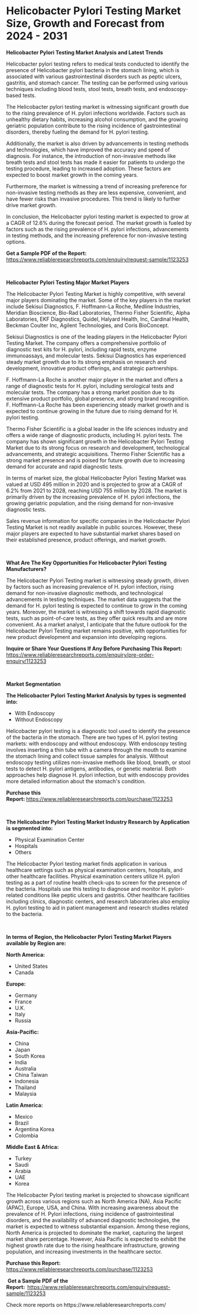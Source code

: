 <p><h1>Helicobacter Pylori Testing Market Size, Growth and Forecast from 2024 - 2031</h1></p><p><strong>Helicobacter Pylori Testing Market Analysis and Latest Trends</strong></p>
<p><p>Helicobacter pylori testing refers to medical tests conducted to identify the presence of Helicobacter pylori bacteria in the stomach lining, which is associated with various gastrointestinal disorders such as peptic ulcers, gastritis, and stomach cancer. The testing can be performed using various techniques including blood tests, stool tests, breath tests, and endoscopy-based tests.</p><p>The Helicobacter pylori testing market is witnessing significant growth due to the rising prevalence of H. pylori infections worldwide. Factors such as unhealthy dietary habits, increasing alcohol consumption, and the growing geriatric population contribute to the rising incidence of gastrointestinal disorders, thereby fueling the demand for H. pylori testing.</p><p>Additionally, the market is also driven by advancements in testing methods and technologies, which have improved the accuracy and speed of diagnosis. For instance, the introduction of non-invasive methods like breath tests and stool tests has made it easier for patients to undergo the testing procedure, leading to increased adoption. These factors are expected to boost market growth in the coming years.</p><p>Furthermore, the market is witnessing a trend of increasing preference for non-invasive testing methods as they are less expensive, convenient, and have fewer risks than invasive procedures. This trend is likely to further drive market growth.</p><p>In conclusion, the Helicobacter pylori testing market is expected to grow at a CAGR of 12.6% during the forecast period. The market growth is fueled by factors such as the rising prevalence of H. pylori infections, advancements in testing methods, and the increasing preference for non-invasive testing options.</p></p>
<p><strong>Get a Sample PDF of the Report:&nbsp;</strong> <a href="https://www.reliableresearchreports.com/enquiry/request-sample/1123253">https://www.reliableresearchreports.com/enquiry/request-sample/1123253</a></p>
<p>&nbsp;</p>
<p><strong>Helicobacter Pylori Testing Major Market Players</strong></p>
<p><p>The Helicobacter Pylori Testing Market is highly competitive, with several major players dominating the market. Some of the key players in the market include Sekisui Diagnostics, F. Hoffmann-La Roche, Medline Industries, Meridian Bioscience, Bio-Rad Laboratories, Thermo Fisher Scientific, Alpha Laboratories, EKF Diagnostics, Quidel, Halyard Health, Inc, Cardinal Health, Beckman Coulter Inc, Agilent Technologies, and Coris BioConcept.</p><p>Sekisui Diagnostics is one of the leading players in the Helicobacter Pylori Testing Market. The company offers a comprehensive portfolio of diagnostic test kits for H. pylori, including rapid tests, enzyme immunoassays, and molecular tests. Sekisui Diagnostics has experienced steady market growth due to its strong emphasis on research and development, innovative product offerings, and strategic partnerships.</p><p>F. Hoffmann-La Roche is another major player in the market and offers a range of diagnostic tests for H. pylori, including serological tests and molecular tests. The company has a strong market position due to its extensive product portfolio, global presence, and strong brand recognition. F. Hoffmann-La Roche has been experiencing steady market growth and is expected to continue growing in the future due to rising demand for H. pylori testing.</p><p>Thermo Fisher Scientific is a global leader in the life sciences industry and offers a wide range of diagnostic products, including H. pylori tests. The company has shown significant growth in the Helicobacter Pylori Testing Market due to its strong focus on research and development, technological advancements, and strategic acquisitions. Thermo Fisher Scientific has a strong market presence and is poised for future growth due to increasing demand for accurate and rapid diagnostic tests.</p><p>In terms of market size, the global Helicobacter Pylori Testing Market was valued at USD 495 million in 2020 and is projected to grow at a CAGR of 6.2% from 2021 to 2028, reaching USD 755 million by 2028. The market is primarily driven by the increasing prevalence of H. pylori infections, the growing geriatric population, and the rising demand for non-invasive diagnostic tests.</p><p>Sales revenue information for specific companies in the Helicobacter Pylori Testing Market is not readily available in public sources. However, these major players are expected to have substantial market shares based on their established presence, product offerings, and market growth.</p></p>
<p>&nbsp;</p>
<p><strong>What Are The Key Opportunities For Helicobacter Pylori Testing Manufacturers?</strong></p>
<p><p>The Helicobacter Pylori Testing market is witnessing steady growth, driven by factors such as increasing prevalence of H. pylori infection, rising demand for non-invasive diagnostic methods, and technological advancements in testing techniques. The market data suggests that the demand for H. pylori testing is expected to continue to grow in the coming years. Moreover, the market is witnessing a shift towards rapid diagnostic tests, such as point-of-care tests, as they offer quick results and are more convenient. As a market analyst, I anticipate that the future outlook for the Helicobacter Pylori Testing market remains positive, with opportunities for new product development and expansion into developing regions.</p></p>
<p><strong>Inquire or Share Your Questions If Any Before Purchasing This Report:</strong> <a href="https://www.reliableresearchreports.com/enquiry/pre-order-enquiry/1123253">https://www.reliableresearchreports.com/enquiry/pre-order-enquiry/1123253</a></p>
<p>&nbsp;</p>
<p><strong>Market Segmentation</strong></p>
<p><strong>The Helicobacter Pylori Testing Market Analysis by types is segmented into:</strong></p>
<p><ul><li>With Endoscopy</li><li>Without Endoscopy</li></ul></p>
<p><p>Helicobacter pylori testing is a diagnostic tool used to identify the presence of the bacteria in the stomach. There are two types of H. pylori testing markets: with endoscopy and without endoscopy. With endoscopy testing involves inserting a thin tube with a camera through the mouth to examine the stomach lining and collect tissue samples for analysis. Without endoscopy testing utilizes non-invasive methods like blood, breath, or stool tests to detect H. pylori antigens, antibodies, or genetic material. Both approaches help diagnose H. pylori infection, but with endoscopy provides more detailed information about the stomach's condition.</p></p>
<p><strong>Purchase this Report:&nbsp;</strong><a href="https://www.reliableresearchreports.com/purchase/1123253">https://www.reliableresearchreports.com/purchase/1123253</a></p>
<p>&nbsp;</p>
<p><strong>The Helicobacter Pylori Testing Market Industry Research by Application is segmented into:</strong></p>
<p><ul><li>Physical Examination Center</li><li>Hospitals</li><li>Others</li></ul></p>
<p><p>The Helicobacter Pylori testing market finds application in various healthcare settings such as physical examination centers, hospitals, and other healthcare facilities. Physical examination centers utilize H. pylori testing as a part of routine health check-ups to screen for the presence of the bacteria. Hospitals use this testing to diagnose and monitor H. pylori-related conditions like peptic ulcers and gastritis. Other healthcare facilities including clinics, diagnostic centers, and research laboratories also employ H. pylori testing to aid in patient management and research studies related to the bacteria.</p></p>
<p>&nbsp;</p>
<p><strong>In terms of Region, the Helicobacter Pylori Testing Market Players available by Region are:</strong></p>
<p>
    <p> <strong> North America: </strong>
        <ul>
            <li>United States</li>
            <li>Canada</li>
        </ul>
        </p> 
    <p> <strong> Europe: </strong>
        <ul>
            <li>Germany</li>
            <li>France</li>
            <li>U.K.</li>
            <li>Italy</li>
            <li>Russia</li>
        </ul>
        </p> 
    <p> <strong> Asia-Pacific: </strong>
        <ul>
            <li>China</li>
            <li>Japan</li>
            <li>South Korea</li>
            <li>India</li>
            <li>Australia</li>
            <li>China Taiwan</li>
            <li>Indonesia</li>
            <li>Thailand</li>
            <li>Malaysia</li>
        </ul>
        </p> 
    <p> <strong> Latin America: </strong>
        <ul>
            <li>Mexico</li>
            <li>Brazil</li>
            <li>Argentina Korea</li>
            <li>Colombia</li>
        </ul>
        </p> 
    <p> <strong> Middle East & Africa: </strong>
        <ul>
            <li>Turkey</li>
            <li>Saudi</li>
            <li>Arabia</li>
            <li>UAE</li>
            <li>Korea</li>
        </ul>
    </p>
    </p>
<p><p>The Helicobacter Pylori testing market is projected to showcase significant growth across various regions such as North America (NA), Asia Pacific (APAC), Europe, USA, and China. With increasing awareness about the prevalence of H. Pylori infections, rising incidence of gastrointestinal disorders, and the availability of advanced diagnostic technologies, the market is expected to witness substantial expansion. Among these regions, North America is projected to dominate the market, capturing the largest market share percentage. However, Asia Pacific is expected to exhibit the highest growth rate due to the rising healthcare infrastructure, growing population, and increasing investments in the healthcare sector.</p></p>
<p><strong>Purchase this Report: </strong><a href="https://www.reliableresearchreports.com/purchase/1123253">https://www.reliableresearchreports.com/purchase/1123253</a></p>
<p>&nbsp;<strong>Get a Sample PDF of the Report:&nbsp;&nbsp;</strong><a href="https://www.reliableresearchreports.com/enquiry/request-sample/1123253">https://www.reliableresearchreports.com/enquiry/request-sample/1123253</a></p>
<p><strong></strong></p>
<p>Check more reports on https://www.reliableresearchreports.com/</p>